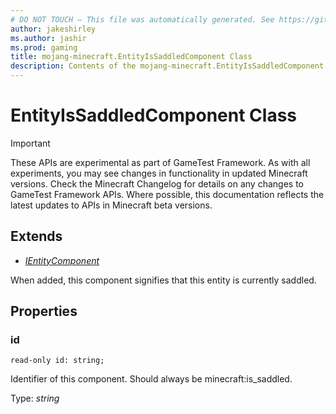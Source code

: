 ```yaml
---
# DO NOT TOUCH — This file was automatically generated. See https://github.com/Mojang/MinecraftScriptingApiDocsGenerator to modify descriptions, examples, etc.
author: jakeshirley
ms.author: jashir
ms.prod: gaming
title: mojang-minecraft.EntityIsSaddledComponent Class
description: Contents of the mojang-minecraft.EntityIsSaddledComponent class.
---
```

# EntityIsSaddledComponent Class
>[!IMPORTANT]
>These APIs are experimental as part of GameTest Framework. As with all experiments, you may see changes in functionality in updated Minecraft versions. Check the Minecraft Changelog for details on any changes to GameTest Framework APIs. Where possible, this documentation reflects the latest updates to APIs in Minecraft beta versions.

## Extends
- [*IEntityComponent*](IEntityComponent.md)

When added, this component signifies that this entity is currently saddled.

## Properties
### **id**
`read-only id: string;`

Identifier of this component. Should always be minecraft:is_saddled.

Type: *string*

